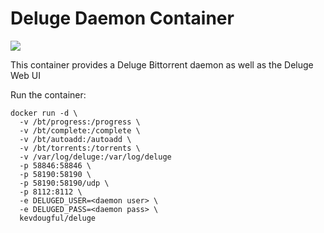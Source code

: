 # Deluge Daemon Container


[![](https://images.microbadger.com/badges/image/kevdougful/deluge.svg)](https://microbadger.com/images/kevdougful/deluge "Get your own image badge on microbadger.com")

This container provides a Deluge Bittorrent daemon as well as the Deluge Web UI

Run the container:
```
docker run -d \
  -v /bt/progress:/progress \
  -v /bt/complete:/complete \
  -v /bt/autoadd:/autoadd \
  -v /bt/torrents:/torrents \
  -v /var/log/deluge:/var/log/deluge
  -p 58846:58846 \
  -p 58190:58190 \
  -p 58190:58190/udp \
  -p 8112:8112 \
  -e DELUGED_USER=<daemon user> \
  -e DELUGED_PASS=<daemon pass> \
  kevdougful/deluge
```
